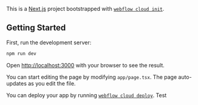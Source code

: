 This is a [Next.js](https://nextjs.org) project bootstrapped with [`webflow cloud init`](https://developers.webflow.com/webflow-cloud/intro).

## Getting Started

First, run the development server:

```bash
npm run dev
```

Open [http://localhost:3000](http://localhost:3000) with your browser to see the result.

You can start editing the page by modifying `app/page.tsx`. The page auto-updates as you edit the file.

You can deploy your app by running [`webflow cloud deploy`](https://developers.webflow.com/webflow-cloud/environment).
Test